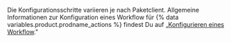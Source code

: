 Die Konfigurationsschritte variieren je nach Paketclient. Allgemeine Informationen zur Konfiguration eines Workflow für {% data variables.product.prodname_actions %} findest Du auf „[Konfigurieren eines Workflow](/github/automating-your-workflow-with-github-actions/configuring-a-workflow)."

